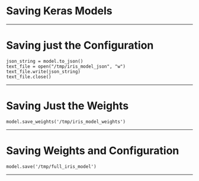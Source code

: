 # Saving Keras Models


-----------------
<div style="page-break-after: always;"></div>

# Saving just the Configuration

```
json_string = model.to_json()
text_file = open("/tmp/iris_model_json", "w")
text_file.write(json_string)
text_file.close()
```


-------------------
<div style="page-break-after: always;"></div>


# Saving Just the Weights

```
model.save_weights('/tmp/iris_model_weights')
```



-------------------
<div style="page-break-after: always;"></div>

# Saving Weights and Configuration

```
model.save('/tmp/full_iris_model')
```


-------------------
<div style="page-break-after: always;"></div>



<!--

# A Diagram

![alt text](../resources/venn.png)



---------
<div style="page-break-after: always;"></div>

-->
